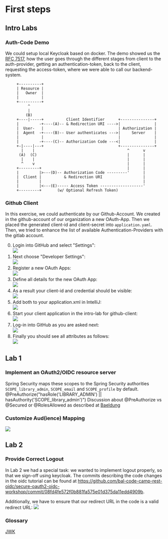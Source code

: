 # First steps
## Intro Labs
### Auth-Code Demo
We could setup local Keycloak based on docker.
The demo showed us the [RFC 7517](https://tools.ietf.org/html/rfc7517), how the user goes through the different stages
from client to the auth-provider, getting an authentication-token, back to the client, requesting the access-token,
where we were able to call our backend-system.

```
     +----------+
     | Resource |
     |   Owner  |
     |          |
     +----------+
          ^
          |
         (B)
     +----|-----+          Client Identifier      +---------------+
     |         -+----(A)-- & Redirection URI ---->|               |
     |  User-   |                                 | Authorization |
     |  Agent  -+----(B)-- User authenticates --->|     Server    |
     |          |                                 |               |
     |         -+----(C)-- Authorization Code ---<|               |
     +-|----|---+                                 +---------------+
       |    |                                         ^      v
      (A)  (C)                                        |      |
       |    |                                         |      |
       ^    v                                         |      |
     +---------+                                      |      |
     |         |>---(D)-- Authorization Code ---------'      |
     |  Client |          & Redirection URI                  |
     |         |                                             |
     |         |<---(E)----- Access Token -------------------'
     +---------+       (w/ Optional Refresh Token)
```

### Github Client
In this exercise, we could authenticate by our Github-Account.
We created in the github-account of our organization a new OAuth-App.
Then we placed the generated client-id and client-secret into
`application.yaml`.
Then, we tried to enhance the list of available Authentication-Providers with
the gitlab account.

0. Login into GitHub and select "Settings":<br/>
![](./img/github-client/00-github-settings.png)
0. Next choose "Developer Settings":<br/>
![](./img/github-client/01-github-developer-settings.png)
0. Register a new OAuth Apps:<br/>
![](./img/github-client/02-github-oauth-apps.png)
0. Define all details for the new OAuth App:<br/>
![](./img/github-client/03-github-oauth-settings.png)
0. As a result your client-id and credential should be visible:<br/>
![](./img/github-client/04-github-oauth-completed.png)
0. Add both to your application.xml in IntelliJ:<br/>
![](./img/github-client/05-intellij-configure.png)
0. Start your client application in the intro-lab for github-client:<br/>
![](./img/github-client/06-intellij-startclient.png)
0. Log-in into GitHub as you are asked next:<br/>
![](./img/github-client/07-github-authorize.png)
0. Finally you should see all attributes as follows:<br/>
![](./img/github-client/08-github-success.png)

## Lab 1
### Implement an OAuth2/OIDC resource server
Spring Security maps these scopes to the Spring Security authorities `SCOPE_library_admin`, `SCOPE_email` and
`SCOPE_profile` by default.  
@PreAuthorize("hasRole('LIBRARY_ADMIN') || hasAuthority('SCOPE_library_admin')")
Discussion about @PreAuthorize vs @Secured or @RolesAllowed as described at
[Baeldung](https://www.baeldung.com/spring-security-method-security)

### Customize Aud(ience) Mapping
![](./img/lab-1/01-keycloak-library-service.png)

## Lab 2
### Provide Correct Logout
In Lab 2 we had a special task: we wanted to implement logout properly, so that we 
sign-off using keycloak. The commits describing the code changes in the oidc tutorial
can be found at https://github.com/bal-code-camp-rest-oidc/secure-oauth2-oidc-workshop/commit/08fd4fe572f0b881fa575e01d375da11edd4909b.

Additionally, we have to ensure that our redirect URL in the code is a valid redirect URL:
![](./img/lab-2/01-keycloak-logout-valid-redirect-url.png)

### Glossary
[JWK](https://tools.ietf.org/html/rfc7517)
